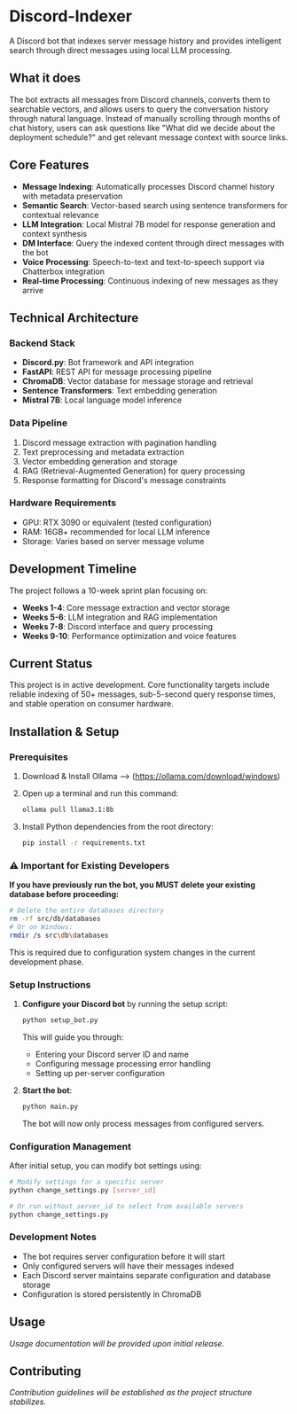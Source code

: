 # Discord-Indexer

A Discord bot that indexes server message history and provides intelligent search through direct messages using local LLM processing.

## What it does

The bot extracts all messages from Discord channels, converts them to searchable vectors, and allows users to query the conversation history through natural language. Instead of manually scrolling through months of chat history, users can ask questions like "What did we decide about the deployment schedule?" and get relevant message context with source links.

## Core Features

- **Message Indexing**: Automatically processes Discord channel history with metadata preservation
- **Semantic Search**: Vector-based search using sentence transformers for contextual relevance
- **LLM Integration**: Local Mistral 7B model for response generation and context synthesis
- **DM Interface**: Query the indexed content through direct messages with the bot
- **Voice Processing**: Speech-to-text and text-to-speech support via Chatterbox integration
- **Real-time Processing**: Continuous indexing of new messages as they arrive

## Technical Architecture

### Backend Stack
- **Discord.py**: Bot framework and API integration
- **FastAPI**: REST API for message processing pipeline
- **ChromaDB**: Vector database for message storage and retrieval
- **Sentence Transformers**: Text embedding generation
- **Mistral 7B**: Local language model inference

### Data Pipeline
1. Discord message extraction with pagination handling
2. Text preprocessing and metadata extraction
3. Vector embedding generation and storage
4. RAG (Retrieval-Augmented Generation) for query processing
5. Response formatting for Discord's message constraints

### Hardware Requirements
- GPU: RTX 3090 or equivalent (tested configuration)
- RAM: 16GB+ recommended for local LLM inference
- Storage: Varies based on server message volume

## Development Timeline

The project follows a 10-week sprint plan focusing on:
- **Weeks 1-4**: Core message extraction and vector storage
- **Weeks 5-6**: LLM integration and RAG implementation  
- **Weeks 7-8**: Discord interface and query processing
- **Weeks 9-10**: Performance optimization and voice features

## Current Status

This project is in active development. Core functionality targets include reliable indexing of 50+ messages, sub-5-second query response times, and stable operation on consumer hardware.

## Installation & Setup

### Prerequisites

1. Download & Install Ollama --> (https://ollama.com/download/windows)

2. Open up a terminal and run this command:

    ```bash
    ollama pull llama3.1:8b
    ```

3. Install Python dependencies from the root directory:

    ```bash
    pip install -r requirements.txt
    ```

### ⚠️ Important for Existing Developers

**If you have previously run the bot, you MUST delete your existing database before proceeding:**

```bash
# Delete the entire databases directory
rm -rf src/db/databases
# Or on Windows:
rmdir /s src\db\databases
```

This is required due to configuration system changes in the current development phase.

### Setup Instructions

1. **Configure your Discord bot** by running the setup script:

    ```bash
    python setup_bot.py
    ```

    This will guide you through:
    - Entering your Discord server ID and name
    - Configuring message processing error handling
    - Setting up per-server configuration

2. **Start the bot**:

    ```bash
    python main.py
    ```

    The bot will now only process messages from configured servers.

### Configuration Management

After initial setup, you can modify bot settings using:

```bash
# Modify settings for a specific server
python change_settings.py [server_id]

# Or run without server_id to select from available servers
python change_settings.py
```

### Development Notes

- The bot requires server configuration before it will start
- Only configured servers will have their messages indexed
- Each Discord server maintains separate configuration and database storage
- Configuration is stored persistently in ChromaDB

## Usage

*Usage documentation will be provided upon initial release.*

## Contributing

*Contribution guidelines will be established as the project structure stabilizes.*